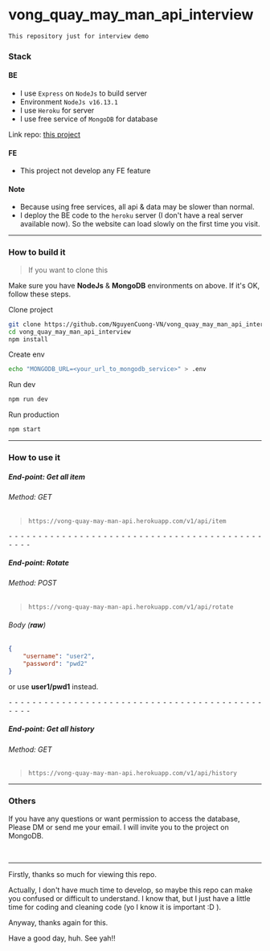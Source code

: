 # vong_quay_may_man_api_interview
`This repository just for interview demo`


### Stack

#### BE
- I use `Express` on `NodeJs` to build server
- Environment `NodeJs v16.13.1` 
- I use `Heroku` for server
- I use free service of `MongoDB` for database

Link repo: [this project](https://github.com/NguyenCuong-VN/vong_quay_may_man_api_interview.git)

#### FE
- This project not develop any FE feature


#### Note
- Because using free services, all api & data may be slower than normal.
- I deploy the BE code to the `heroku` server (I don't have a real server available now). So the website can load slowly on the first time you visit.

-------------------------------------------------------------

### How to build it
> If you want to clone this

Make sure you have **NodeJs** & **MongoDB** environments on above. If it's OK, follow these steps.

Clone project
```sh
git clone https://github.com/NguyenCuong-VN/vong_quay_may_man_api_interview.git
cd vong_quay_may_man_api_interview
npm install 
```

Create env
```sh
echo "MONGODB_URL=<your_url_to_mongodb_service>" > .env
```

Run dev
```sh
npm run dev
```

Run production
```sh
npm start
```

-------------------------------------------------------------
### How to use it
##### End-point: Get all item
###### Method: GET
>```
>https://vong-quay-may-man-api.herokuapp.com/v1/api/item
>```


⁃ ⁃ ⁃ ⁃ ⁃ ⁃ ⁃ ⁃ ⁃ ⁃ ⁃ ⁃ ⁃ ⁃ ⁃ ⁃ ⁃ ⁃ ⁃ ⁃ ⁃ ⁃ ⁃ ⁃ ⁃ ⁃ ⁃ ⁃ ⁃ ⁃ ⁃ ⁃ ⁃ ⁃ ⁃ ⁃ ⁃ ⁃ ⁃ ⁃ ⁃ ⁃ ⁃ ⁃ ⁃ ⁃ ⁃

##### End-point: Rotate
###### Method: POST
>```
>https://vong-quay-may-man-api.herokuapp.com/v1/api/rotate
>```
###### Body (**raw**)

```json
{
    "username": "user2",
    "password": "pwd2"
}
```
or use **user1/pwd1** instead.

⁃ ⁃ ⁃ ⁃ ⁃ ⁃ ⁃ ⁃ ⁃ ⁃ ⁃ ⁃ ⁃ ⁃ ⁃ ⁃ ⁃ ⁃ ⁃ ⁃ ⁃ ⁃ ⁃ ⁃ ⁃ ⁃ ⁃ ⁃ ⁃ ⁃ ⁃ ⁃ ⁃ ⁃ ⁃ ⁃ ⁃ ⁃ ⁃ ⁃ ⁃ ⁃ ⁃ ⁃ ⁃ ⁃ ⁃

##### End-point: Get all history
###### Method: GET
>```
>https://vong-quay-may-man-api.herokuapp.com/v1/api/history
>```

-------------------------------------------------------------

### Others

If you have any questions or want permission to access the database, Please DM or send me your email. I will invite you to the project on MongoDB.

<br/>


----
Firstly, thanks so much for viewing this repo.

Actually, I don't have much time to develop, so maybe this repo can make you confused or difficult to understand. I know that, but I just have a little time for coding and cleaning code (yo I know it is important :D ).

Anyway, thanks again for this.

Have a good day, huh. See yah!!
